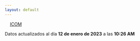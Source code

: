 ```yaml
---
layout: default
---
```

<a href="planes/ICOM/" style="padding: 1rem;">ICOM</a>
<p class_="text-center text-muted">Datos actualizados al día <b>12 de enero de 2023</b> a las <b>10:26 AM</b></p>